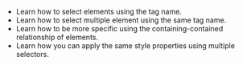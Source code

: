 * Learn how to select elements using the tag name.
* Learn how to select multiple element using the same tag name.
* Learn how to be more specific using the containing-contained relationship of elements.
* Learn how you can apply the same style properties using multiple selectors.